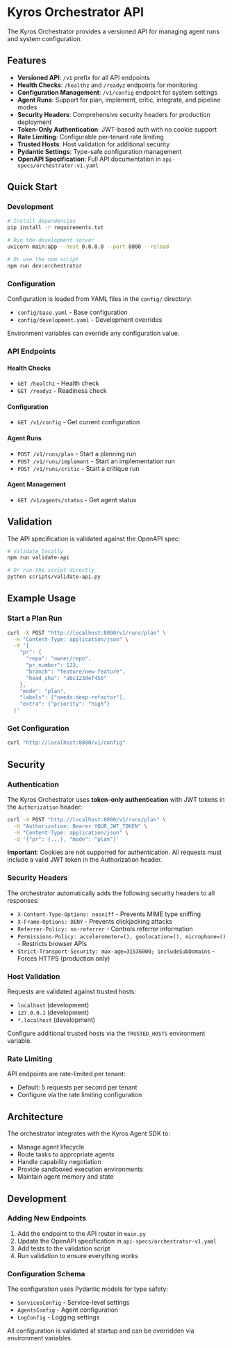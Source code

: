 # Kyros Orchestrator API

The Kyros Orchestrator provides a versioned API for managing agent runs and system configuration.

## Features

- **Versioned API**: `/v1` prefix for all API endpoints
- **Health Checks**: `/healthz` and `/readyz` endpoints for monitoring
- **Configuration Management**: `/v1/config` endpoint for system settings
- **Agent Runs**: Support for plan, implement, critic, integrate, and pipeline modes
- **Security Headers**: Comprehensive security headers for production deployment
- **Token-Only Authentication**: JWT-based auth with no cookie support
- **Rate Limiting**: Configurable per-tenant rate limiting
- **Trusted Hosts**: Host validation for additional security
- **Pydantic Settings**: Type-safe configuration management
- **OpenAPI Specification**: Full API documentation in `api-specs/orchestrator-v1.yaml`

## Quick Start

### Development

```bash
# Install dependencies
pip install -r requirements.txt

# Run the development server
uvicorn main:app --host 0.0.0.0 --port 8000 --reload

# Or use the npm script
npm run dev:orchestrator
```

### Configuration

Configuration is loaded from YAML files in the `config/` directory:

- `config/base.yaml` - Base configuration
- `config/development.yaml` - Development overrides

Environment variables can override any configuration value.

### API Endpoints

#### Health Checks
- `GET /healthz` - Health check
- `GET /readyz` - Readiness check

#### Configuration
- `GET /v1/config` - Get current configuration

#### Agent Runs
- `POST /v1/runs/plan` - Start a planning run
- `POST /v1/runs/implement` - Start an implementation run
- `POST /v1/runs/critic` - Start a critique run

#### Agent Management
- `GET /v1/agents/status` - Get agent status

## Validation

The API specification is validated against the OpenAPI spec:

```bash
# Validate locally
npm run validate-api

# Or run the script directly
python scripts/validate-api.py
```

## Example Usage

### Start a Plan Run

```bash
curl -X POST "http://localhost:8000/v1/runs/plan" \
  -H "Content-Type: application/json" \
  -d '{
    "pr": {
      "repo": "owner/repo",
      "pr_number": 123,
      "branch": "feature/new-feature",
      "head_sha": "abc123def456"
    },
    "mode": "plan",
    "labels": ["needs:deep-refactor"],
    "extra": {"priority": "high"}
  }'
```

### Get Configuration

```bash
curl "http://localhost:8000/v1/config"
```

## Security

### Authentication

The Kyros Orchestrator uses **token-only authentication** with JWT tokens in the `Authorization` header:

```bash
curl -X POST "http://localhost:8000/v1/runs/plan" \
  -H "Authorization: Bearer YOUR_JWT_TOKEN" \
  -H "Content-Type: application/json" \
  -d '{"pr": {...}, "mode": "plan"}'
```

**Important**: Cookies are not supported for authentication. All requests must include a valid JWT token in the Authorization header.

### Security Headers

The orchestrator automatically adds the following security headers to all responses:

- `X-Content-Type-Options: nosniff` - Prevents MIME type sniffing
- `X-Frame-Options: DENY` - Prevents clickjacking attacks  
- `Referrer-Policy: no-referrer` - Controls referrer information
- `Permissions-Policy: accelerometer=(), geolocation=(), microphone=()` - Restricts browser APIs
- `Strict-Transport-Security: max-age=31536000; includeSubDomains` - Forces HTTPS (production only)

### Host Validation

Requests are validated against trusted hosts:
- `localhost` (development)
- `127.0.0.1` (development)
- `*.localhost` (development)

Configure additional trusted hosts via the `TRUSTED_HOSTS` environment variable.

### Rate Limiting

API endpoints are rate-limited per tenant:
- Default: 5 requests per second per tenant
- Configure via the rate limiting configuration

## Architecture

The orchestrator integrates with the Kyros Agent SDK to:

- Manage agent lifecycle
- Route tasks to appropriate agents
- Handle capability negotiation
- Provide sandboxed execution environments
- Maintain agent memory and state

## Development

### Adding New Endpoints

1. Add the endpoint to the API router in `main.py`
2. Update the OpenAPI specification in `api-specs/orchestrator-v1.yaml`
3. Add tests to the validation script
4. Run validation to ensure everything works

### Configuration Schema

The configuration uses Pydantic models for type safety:

- `ServicesConfig` - Service-level settings
- `AgentsConfig` - Agent configuration
- `LogConfig` - Logging settings

All configuration is validated at startup and can be overridden via environment variables.